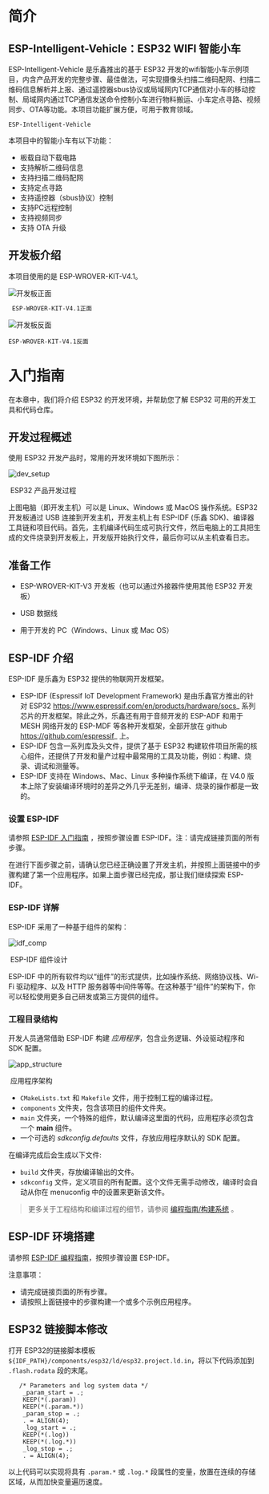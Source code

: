 简介
============



ESP-Intelligent-Vehicle：ESP32 WIFI 智能小车
---------------------------------------------

ESP-Intelligent-Vehicle 是乐鑫推出的基于 ESP32 开发的wifi智能小车示例项目，内含产品开发的完整步骤、最佳做法，可实现摄像头扫描二维码配网、扫描二维码信息解析并上报、通过遥控器sbus协议或局域网内TCP通信对小车的移动控制、局域网内通过TCP通信发送命令控制小车进行物料搬运、小车定点寻路、视频同步、OTA等功能。本项目功能扩展方便，可用于教育领域。

    ESP-Intelligent-Vehicle

本项目中的智能小车有以下功能：

- 板载自动下载电路
- 支持解析二维码信息
- 支持扫描二维码配网
- 支持定点寻路
- 支持遥控器（sbus协议）控制
- 支持PC远程控制
- 支持视频同步
- 支持 OTA 升级


开发板介绍
-----------

本项目使用的是 ESP-WROVER-KIT-V4.1。

![开发板正面](https://docs.espressif.com/projects/esp-idf/zh_CN/latest/esp32/_images/esp-wrover-kit-v3-layout-front.jpg)

```txt
 ESP-WROVER-KIT-V4.1正面
```

![开发板反面](https://docs.espressif.com/projects/esp-idf/zh_CN/latest/esp32/_images/esp-wrover-kit-v3-layout-back.jpg)

```
ESP-WROVER-KIT-V4.1反面
```



入门指南
===============

在本章中，我们将介绍 ESP32 的开发环境，并帮助您了解 ESP32 可用的开发工具和代码仓库。

开发过程概述
--------------------

使用 ESP32 开发产品时，常用的开发环境如下图所示：

![dev_setup](_static/dev_setup.png)

​                                                                                                    ESP32 产品开发过程

上图电脑（即开发主机）可以是 Linux、Windows 或 MacOS 操作系统。ESP32 开发板通过 USB 连接到开发主机，开发主机上有 ESP-IDF (乐鑫 SDK)、编译器工具链和项目代码。首先，主机编译代码生成可执行文件，然后电脑上的工具把生成的文件烧录到开发板上，开发版开始执行文件，最后你可以从主机查看日志。


准备工作
-------------

- ESP-WROVER-KIT-V3 开发板（也可以通过外接器件使用其他 ESP32 开发板）

- USB 数据线

- 用于开发的 PC（Windows、Linux 或 Mac OS）

  


ESP-IDF 介绍
-------------

ESP-IDF 是乐鑫为 ESP32 提供的物联网开发框架。

-  ESP-IDF (Espressif IoT Development Framework) 是由乐鑫官方推出的针对 ESP32 <https://www.espressif.com/en/products/hardware/socs>_ 系列芯片的开发框架。除此之外，乐鑫还有用于音频开发的 ESP-ADF 和用于 MESH 网络开发的 ESP-MDF 等各种开发框架，全部开放在 github <https://github.com/espressif>_ 上。
-  ESP-IDF 包含一系列库及头文件，提供了基于 ESP32 构建软件项目所需的核心组件，还提供了开发和量产过程中最常用的工具及功能，例如：构建、烧录、调试和测量等。
-  ESP-IDF 支持在 Windows、Mac、Linux 多种操作系统下编译，在 V4.0 版本上除了安装编译环境时的差异之外几乎无差别，编译、烧录的操作都是一致的。

### 设置 ESP-IDF

请参照 [ESP-IDF 入门指南](<https://docs.espressif.com/projects/esp-idf/zh_CN/release-v4.0/get-started/index.html>) ，按照步骤设置 ESP-IDF。注：请完成链接页面的所有步骤。

在进行下面步骤之前，请确认您已经正确设置了开发主机，并按照上面链接中的步骤构建了第一个应用程序。如果上面步骤已经完成，那让我们继续探索 ESP-IDF。

### ESP-IDF 详解

ESP-IDF 采用了一种基于组件的架构：

![idf_comp](_static/idf_comp.png)                



​                                                                                                                      ESP-IDF 组件设计

ESP-IDF 中的所有软件均以“组件”的形式提供，比如操作系统、网络协议栈、Wi-Fi 驱动程序、以及 HTTP 服务器等中间件等等。在这种基于“组件”的架构下，你可以轻松使用更多自己研发或第三方提供的组件。

### 工程目录结构


开发人员通常借助 ESP-IDF 构建 *应用程序*，包含业务逻辑、外设驱动程序和 SDK 配置。

![app_structure](_static/app_structure.png)

​                                                                   应用程序架构

- `CMakeLists.txt` 和 `Makefile` 文件，用于控制工程的编译过程。
- `components` 文件夹，包含该项目的组件文件夹。
- `main` 文件夹，一个特殊的组件，默认编译这里面的代码，应用程序必须包含一个 **main** 组件。
- 一个可选的 *sdkconfig.defaults* 文件，存放应用程序默认的 SDK 配置。

在编译完成后会生成以下文件:

- `build` 文件夹，存放编译输出的文件。
- `sdkconfig` 文件，定义项目的所有配置。这个文件无需手动修改，编译时会自动从你在 menuconfig 中的设置来更新该文件。

> 更多关于工程结构和编译过程的细节，请参阅 [编程指南/构建系统](https://docs.espressif.com/projects/esp-idf/zh_CN/v4.0/api-guides/build-system.html#component-directories) 。



## ESP-IDF 环境搭建

请参照 [ESP-IDF 编程指南](https://docs.espressif.com/projects/esp-idf/zh_CN/latest/esp32s2/get-started/index.html)，按照步骤设置 ESP-IDF。

注意事项：

* 请完成链接页面的所有步骤。
* 请按照上面链接中的步骤构建一个或多个示例应用程序。

## ESP32 链接脚本修改

打开 ESP32的链接脚本模板 `${IDF_PATH}/components/esp32/ld/esp32.project.ld.in`，将以下代码添加到 `.flash.rodata` 段的末尾。

```
   /* Parameters and log system data */
    _param_start = .;
    KEEP(*(.param))
    KEEP(*(.param.*))
    _param_stop = .;
    . = ALIGN(4);
    _log_start = .;
    KEEP(*(.log))
    KEEP(*(.log.*))
    _log_stop = .;
    . = ALIGN(4);
```

以上代码可以实现将具有 `.param.*` 或 `.log.*` 段属性的变量，放置在连续的存储区域，从而加快变量遍历速度。